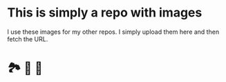 # This is simply a repo with images
I use these images for my other repos. I simply upload them here and then fetch the URL.

# 🏞️ 🌉 🌅
